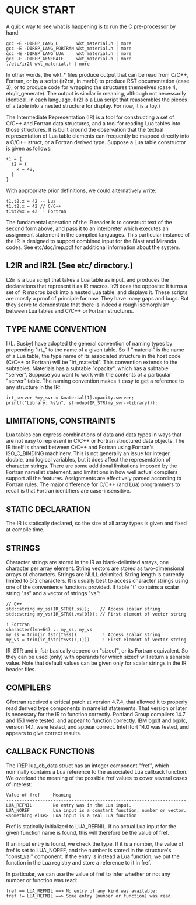 # QUICK START

A quick way to see what is happening is to run the C pre-processor by hand:

    gcc -E -DIREP_LANG_C       wkt_material.h | more
    gcc -E -DIREP_LANG_FORTRAN wkt_material.h | more
    gcc -E -DIREP_LANG_LUA     wkt_material.h | more
    gcc -E -DIREP_GENERATE     wkt_material.h | more
    ./etc/ir2l wkt_material.h | more

In other words, the wkt_* files produce output that can be read from
C/C++, Fortran, or by a script (ir2rst, in marbl) to produce RST
documentation (case 3), or to produce code for wrapping the structures
themselves (case 4, etc/ir_generate).  The output is similar in meaning,
although not necessarily identical, in each language.  (Ir2l is a Lua
script that reassembles the pieces of a table into a nested structure
for display.  For now, it is a toy.)

The Intermediate Representation (IR) is a tool for constructing a set
of C/C++ and Fortran data structures, and a tool for reading Lua tables
into those structures.  It is built around the observation that the
textual representation of Lua table elements can frequently be mapped
directly into a C/C++ struct, or a Fortran derived type.  Suppose a Lua
table constructor is given as follows:

    t1 = {
      t2 = {
        x = 42,
      }
    }

With appropriate prior definitions, we could alternatively write:

    t1.t2.x = 42 -- Lua
    t1.t2.x = 42 // C/C++
    t1%t2%x = 42  ! Fortran

The fundamental operation of the IR reader is to construct text of
the second form above, and pass it to an interpreter which executes an
assignment statement in the compiled languages.  This particular instance
of the IR is designed to support combined input for the Blast and Miranda
codes.  See etc/doc/irep.pdf for additional information about the system.


## L2IR and IR2L (See etc/ directory.)

L2ir is a Lua script that takes a Lua table as input, and produces the
declarations that represent it as IR macros.  Ir2l does the opposite: It
turns a set of IR macros back into a nested Lua table, and displays it.
These scripts are mostly a proof of principle for now.  They have many
gaps and bugs.  But they serve to demonstrate that there is indeed a
rough isomorphism between Lua tables and C/C++ or Fortran structures.


## TYPE NAME CONVENTION

I (L. Busby) have adopted the general convention of naming types by
prepending "irt_" to the name of a given table.  So if "material" is the
name of a Lua table, the type name of its associated structure in the
host code (C/C++ or Fortran) will be "irt_material".  This convention
extends to the subtables.  Materials has a subtable "opacity", which has
a subtable "server".  Suppose you want to work with the contents of a
particular "server" table.  The naming convention makes it easy to get
a reference to any structure in the IR:

    irt_server *my_svr = &material[1].opacity.server;
    printf("Library: %s\n", strndup(IR_STR(my_svr->library)));


## LIMITATIONS, CONSTRAINTS

Lua tables can express combinations of data and data types in ways that
are not easy to represent in C/C++ or Fortran structured data objects.
The IR itself is shared between C/C++ and Fortran using Fortran's
ISO_C_BINDING machinery.  This is not generally an issue for integer,
double, and logical variables, but it does affect the representation
of character strings.  There are some additional limitations imposed
by the Fortran namelist statement, and limitations in how well actual
compilers support all the features.  Assignments are effectively parsed
according to Fortran rules.  The major difference for C/C++ (and Lua)
programmers to recall is that Fortran identifiers are case-insensitive.


## STATIC DECLARATION

The IR is statically declared, so the size of all array types is given
and fixed at compile time.


## STRINGS

Character strings are stored in the IR as blank-delimited arrays, one
character per array element.  String vectors are stored as two-dimensional
arrays of characters.  Strings are NULL delimited.  String length is
currently limited to 512 characters.  It is usually best to access
character strings using one of the convenience functions provided.
If table "t" contains a scalar string "ss" and a vector of strings "vs":

    // C++
    std::string my_ss(IR_STR(t.ss));    // Access scalar string
    std::string my_vs(IR_STR(t.vs[0])); // First element of vector string

    ! Fortran
    character(len=64) :: my_ss, my_vs
    my_ss = trim(ir_fstr(t%ss))          ! Access scalar string
    my_vs = trim(ir_fstr(t%vs(:,1)))     ! First element of vector string

IR_STR and ir_fstr basically depend on "sizeof", or its Fortran
equivalent.  So they can be used (only) with operands for which sizeof
will return a sensible value.  Note that default values can be given
only for scalar strings in the IR header files.


## COMPILERS

Gfortran received a critical patch at version 4.7.4, that allowed
it to properly read derived type components in namelist statements.
That version or later is necessary for the IR to function correctly.
Portland Group compilers 14.7 and 15.1 were tested, and appear to
function correctly.  IBM bgxlf and bgxlc, version 14.1, were tested,
and appear correct.  Intel ifort 14.0 was tested, and appears to give
correct results.


## CALLBACK FUNCTIONS

The IREP lua_cb_data struct has an integer component "fref", which
nominally contains a Lua reference to the associated Lua callback
function.  We overload the meaning of the possible fref values to cover
several cases of interest:

    Value of fref     Meaning
    ---------------------------------------------------------------------
    LUA_REFNIL        No entry was in the Lua input.
    LUA_NOREF         Lua input is a constant function, number or vector.
    <something else>  Lua input is a real Lua function

Fref is statically initialized to LUA_REFNIL.  If no actual
Lua input for the given function name is found, this will therefore be
the value of fref.

If an input entry is found, we check the type.  If it is a number,
the value of fref is set to LUA_NOREF, and the number is stored in
the structure's "const_val" component.  If the entry is instead a Lua
function, we put the function in the Lua registry and store a reference
to it in fref.

In particular, we can use the value of fref to infer whether or not
any number or function was read:

    fref == LUA_REFNIL ==> No entry of any kind was available;
    fref != LUA_REFNIL ==> Some entry (number or function) was read.
